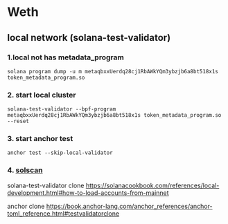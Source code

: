 # Weth

## local network (solana-test-validator)

### 1.local not has metadata_program

```shell
solana program dump -u m metaqbxxUerdq28cj1RbAWkYQm3ybzjb6a8bt518x1s token_metadata_program.so
```

### 2. start local cluster

```shell
solana-test-validator --bpf-program metaqbxxUerdq28cj1RbAWkYQm3ybzjb6a8bt518x1s token_metadata_program.so --reset
```

### 3. start anchor test

```shell
anchor test --skip-local-validator
```

### 4. [solscan](https://solscan.io/account/AGZyRHemK11ttZL1q1RDv4BcVSnoYBPPJ5o61h4ecH5d?cluster=custom&customUrl=http://127.0.0.1:8899)

solana-test-validator clone
https://solanacookbook.com/references/local-development.html#how-to-load-accounts-from-mainnet

anchor clone
https://book.anchor-lang.com/anchor_references/anchor-toml_reference.html#testvalidatorclone
